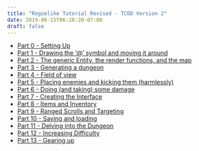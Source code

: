 ```yaml
---
title: "Roguelike Tutorial Revised - TCOD Version 2"
date: 2019-06-15T06:28:20-07:00
draft: false
---
```


  - [Part 0 - Setting Up](/tutorials/tcod/part-0)
  - [Part 1 - Drawing the ‘@’ symbol and moving it
    around](/tutorials/tcod/part-1)
  - [Part 2 - The generic Entity, the render functions, and the
    map](/tutorials/tcod/part-2)
  - [Part 3 - Generating a dungeon](/tutorials/tcod/part-3)
  - [Part 4 - Field of view](/tutorials/tcod/part-4)
  - [Part 5 - Placing enemies and kicking them
    (harmlessly)](/tutorials/tcod/part-5)
  - [Part 6 - Doing (and taking) some damage](/tutorials/tcod/part-6)
  - [Part 7 - Creating the Interface](/tutorials/tcod/part-7)
  - [Part 8 - Items and Inventory](/tutorials/tcod/part-8)
  - [Part 9 - Ranged Scrolls and Targeting](/tutorials/tcod/part-9)
  - [Part 10 - Saving and loading](/tutorials/tcod/part-10)
  - [Part 11 - Delving into the Dungeon](/tutorials/tcod/part-11)
  - [Part 12 - Increasing Difficulty](/tutorials/tcod/part-12)
  - [Part 13 - Gearing up](/tutorials/tcod/part-13)
